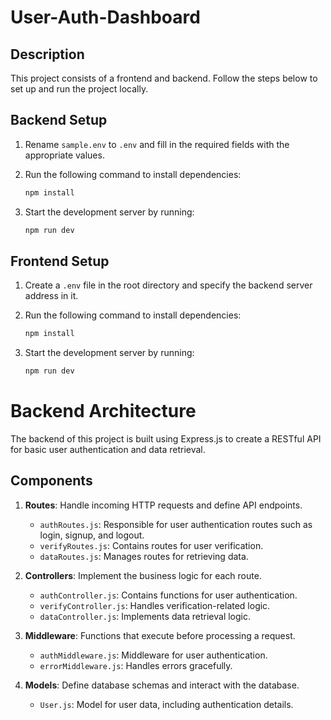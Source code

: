 # User-Auth-Dashboard

## Description

This project consists of a frontend and backend. Follow the steps below to set up and run the project locally.

## Backend Setup

1. Rename `sample.env` to `.env` and fill in the required fields with the appropriate values.
2. Run the following command to install dependencies:

    ```bash
    npm install
    ```

3. Start the development server by running:

    ```bash
    npm run dev
    ```

## Frontend Setup

1. Create a `.env` file in the root directory and specify the backend server address in it.
2. Run the following command to install dependencies:

    ```bash
    npm install
    ```

3. Start the development server by running:

    ```bash
    npm run dev
    ```



# Backend Architecture

The backend of this project is built using Express.js to create a RESTful API for basic user authentication and data retrieval.

## Components

1. **Routes**: Handle incoming HTTP requests and define API endpoints.
   - `authRoutes.js`: Responsible for user authentication routes such as login, signup, and logout.
   - `verifyRoutes.js`: Contains routes for user verification.
   - `dataRoutes.js`: Manages routes for retrieving data.

2. **Controllers**: Implement the business logic for each route.
   - `authController.js`: Contains functions for user authentication.
   - `verifyController.js`: Handles verification-related logic.
   - `dataController.js`: Implements data retrieval logic.

3. **Middleware**: Functions that execute before processing a request.
   - `authMiddleware.js`: Middleware for user authentication.
   - `errorMiddleware.js`: Handles errors gracefully.

4. **Models**: Define database schemas and interact with the database.
   - `User.js`: Model for user data, including authentication details.
